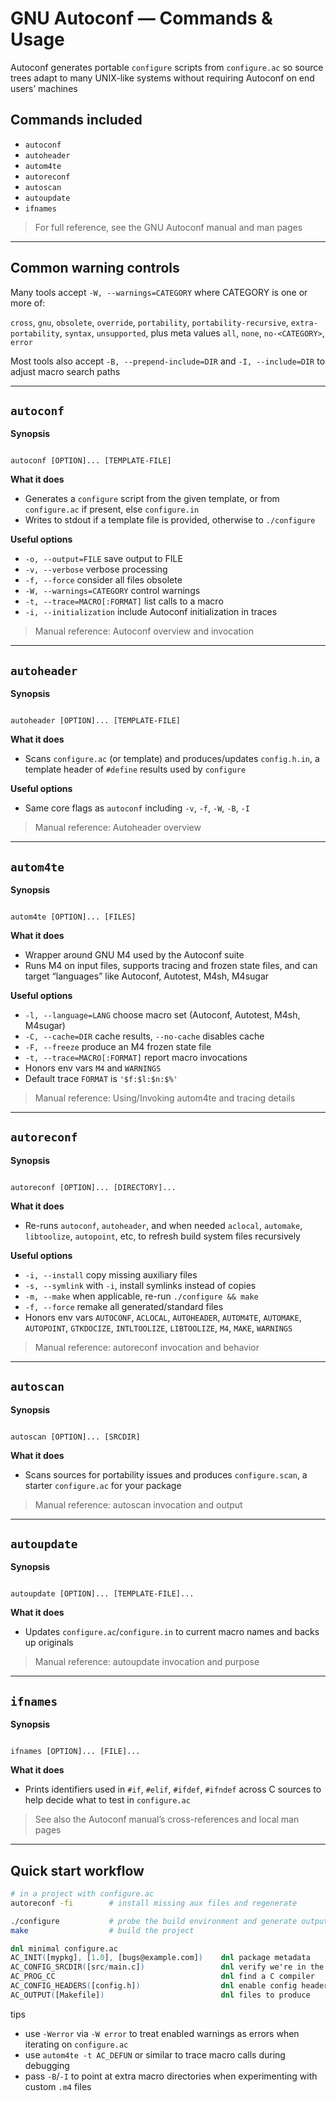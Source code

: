 # GNU Autoconf — Commands & Usage 

Autoconf generates portable `configure` scripts from `configure.ac` so source trees adapt to many UNIX-like systems without requiring Autoconf on end users’ machines

## Commands included

- `autoconf`
- `autoheader`
- `autom4te`
- `autoreconf`
- `autoscan`
- `autoupdate`
- `ifnames`

> For full reference, see the GNU Autoconf manual and man pages

---

## Common warning controls

Many tools accept `-W, --warnings=CATEGORY` where CATEGORY is one or more of:

`cross`, `gnu`, `obsolete`, `override`, `portability`, `portability-recursive`, `extra-portability`, `syntax`, `unsupported`, plus meta values `all`, `none`, `no-<CATEGORY>`, `error`

Most tools also accept `-B, --prepend-include=DIR` and `-I, --include=DIR` to adjust macro search paths

---

## `autoconf`

**Synopsis**

```

autoconf [OPTION]... [TEMPLATE-FILE]

```

**What it does**

- Generates a `configure` script from the given template, or from `configure.ac` if present, else `configure.in`
- Writes to stdout if a template file is provided, otherwise to `./configure`

**Useful options**

- `-o, --output=FILE` save output to FILE
- `-v, --verbose` verbose processing
- `-f, --force` consider all files obsolete
- `-W, --warnings=CATEGORY` control warnings
- `-t, --trace=MACRO[:FORMAT]` list calls to a macro
- `-i, --initialization` include Autoconf initialization in traces

> Manual reference: Autoconf overview and invocation

---

## `autoheader`

**Synopsis**

```

autoheader [OPTION]... [TEMPLATE-FILE]

```

**What it does**

- Scans `configure.ac` (or template) and produces/updates `config.h.in`, a template header of `#define` results used by `configure`

**Useful options**

- Same core flags as `autoconf` including `-v`, `-f`, `-W`, `-B`, `-I`

> Manual reference: Autoheader overview 

---

## `autom4te`

**Synopsis**

```

autom4te [OPTION]... [FILES]

```

**What it does**

- Wrapper around GNU M4 used by the Autoconf suite
- Runs M4 on input files, supports tracing and frozen state files, and can target “languages” like Autoconf, Autotest, M4sh, M4sugar

**Useful options**

- `-l, --language=LANG` choose macro set (Autoconf, Autotest, M4sh, M4sugar)
- `-C, --cache=DIR` cache results, `--no-cache` disables cache
- `-F, --freeze` produce an M4 frozen state file
- `-t, --trace=MACRO[:FORMAT]` report macro invocations
- Honors env vars `M4` and `WARNINGS`
- Default trace `FORMAT` is `'$f:$l:$n:$%'`

> Manual reference: Using/Invoking autom4te and tracing details
---

## `autoreconf`

**Synopsis**

```

autoreconf [OPTION]... [DIRECTORY]...

```

**What it does**

- Re-runs `autoconf`, `autoheader`, and when needed `aclocal`, `automake`, `libtoolize`, `autopoint`, etc, to refresh build system files recursively

**Useful options**

- `-i, --install` copy missing auxiliary files
- `-s, --symlink` with `-i`, install symlinks instead of copies
- `-m, --make` when applicable, re-run `./configure && make`
- `-f, --force` remake all generated/standard files
- Honors env vars `AUTOCONF`, `ACLOCAL`, `AUTOHEADER`, `AUTOM4TE`, `AUTOMAKE`, `AUTOPOINT`, `GTKDOCIZE`, `INTLTOOLIZE`, `LIBTOOLIZE`, `M4`, `MAKE`, `WARNINGS`

> Manual reference: autoreconf invocation and behavior 

---

## `autoscan`

**Synopsis**

```

autoscan [OPTION]... [SRCDIR]

```

**What it does**

- Scans sources for portability issues and produces `configure.scan`, a starter `configure.ac` for your package

> Manual reference: autoscan invocation and output 

---

## `autoupdate`

**Synopsis**

```

autoupdate [OPTION]... [TEMPLATE-FILE]...

```

**What it does**

- Updates `configure.ac`/`configure.in` to current macro names and backs up originals

> Manual reference: autoupdate invocation and purpose 

---

## `ifnames`

**Synopsis**

```

ifnames [OPTION]... [FILE]...

````

**What it does**

- Prints identifiers used in `#if`, `#elif`, `#ifdef`, `#ifndef` across C sources to help decide what to test in `configure.ac`

> See also the Autoconf manual’s cross-references and local man pages

---

## Quick start workflow

```sh
# in a project with configure.ac
autoreconf -fi        # install missing aux files and regenerate

./configure           # probe the build environment and generate outputs
make                  # build the project
````

```m4
dnl minimal configure.ac
AC_INIT([mypkg], [1.0], [bugs@example.com])    dnl package metadata
AC_CONFIG_SRCDIR([src/main.c])                 dnl verify we're in the right tree
AC_PROG_CC                                     dnl find a C compiler
AC_CONFIG_HEADERS([config.h])                  dnl enable config header generation
AC_OUTPUT([Makefile])                          dnl files to produce
```

tips

* use `-Werror` via `-W error` to treat enabled warnings as errors when iterating on `configure.ac`
* use `autom4te -t AC_DEFUN` or similar to trace macro calls during debugging
* pass `-B`/`-I` to point at extra macro directories when experimenting with custom `.m4` files

